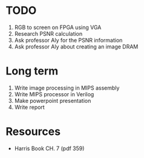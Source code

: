 # TODO
1. RGB to screen on FPGA using VGA
2. Research PSNR calculation
3. Ask professor Aly for the PSNR information
4. Ask professor Aly about creating an image DRAM

# Long term
1. Write image processing in MIPS assembly
2. Write MIPS processor in Verilog
3. Make powerpoint presentation
4. Write report

# Resources
* Harris Book CH. 7 (pdf 359)
